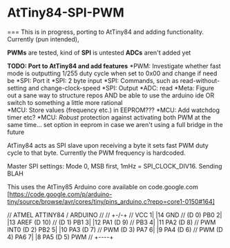 # AtTiny84-SPI-PWM  
===
 This is in progress, porting to AtTiny84 and adding functionality. Currently (pun intended), 
 
 **PWMs** are tested, kind of 
 **SPI** is untested 
 **ADCs** aren't added yet  
 
 **TODO: Port to AtTiny84 and add features**
*PWM: Investigate whether fast mode is outputting 1/255 duty cycle when set to 0x00 and change if need be
*SPI: Port it
*SPI: 2 byte input
*SPI: Commands, such as read-without-setting and change-clock-speed
*SPI: Output
*ADC: read
*Meta: Figure out a sane way to structure repos AND be able to use the arduino ide OR switch to something a little more rational  
*MCU: Store values (frequency etc.) in EEPROM???
*MCU: Add watchdog timer etc?
*MCU: *Robust* protection against activating both PWM at the same time... set option in eeprom in case we aren't using a full bridge in the future  
 
 AtTiny84 acts as SPI slave upon receiving a byte it sets fast PWM duty cycle to that byte. Currently the PWM frequency is hardcoded.  
 
 Master SPI settings: Mode 0, MSB first, 1mHz = SPI_CLOCK_DIV16. Sending BLAH 
 
 This uses the AtTiny85 Arduino core available on code.google.com [https://code.google.com/p/arduino-tiny/source/browse/avr/cores/tiny/pins_arduino.c?repo=core1-0150#164]  
 
  // ATMEL ATTINY84 / ARDUINO
  //
  //                           +-\/-+
  //                     VCC  1|    |14  GND
  //             (D  0)  PB0  2|    |13  AREF (D 10)
  //             (D  1)  PB1  3|    |12  PA1  (D  9)
  //                     PB3  4|    |11  PA2  (D  8)
  //  PWM  INT0  (D  2)  PB2  5|    |10  PA3  (D  7)
  //  PWM        (D  3)  PA7  6|    |9   PA4  (D  6)
  //  PWM        (D  4)  PA6  7|    |8   PA5  (D  5)        PWM
  //                           +----+

